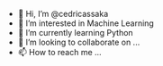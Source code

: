 - 👋 Hi, I’m @cedricassaka
- 👀 I’m interested in Machine Learning
- 🌱 I’m currently learning Python
- 💞️ I’m looking to collaborate on ...
- 📫 How to reach me ...

<!---
cedricassaka/cedricassaka is a ✨ special ✨ repository because its `README.md` (this file) appears on your GitHub profile.
You can click the Preview link to take a look at your changes.
--->
